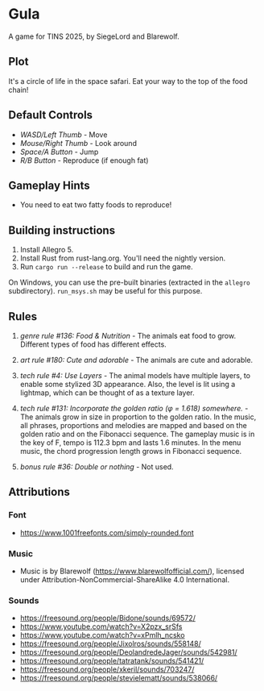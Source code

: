 # Gula

A game for TINS 2025, by SiegeLord and Blarewolf.

## Plot

It's a circle of life in the space safari. Eat your way to the top of the food
chain!

## Default Controls

- *WASD/Left Thumb* - Move
- *Mouse/Right Thumb* - Look around
- *Space/A Button* - Jump
- *R/B Button* - Reproduce (if enough fat)

## Gameplay Hints

- You need to eat two fatty foods to reproduce!

## Building instructions

1. Install Allegro 5.
2. Install Rust from rust-lang.org. You'll need the nightly version.
3. Run `cargo run --release` to build and run the game.

On Windows, you can use the pre-built binaries (extracted in the `allegro`
subdirectory). `run_msys.sh` may be useful for this purpose.

## Rules

1. *genre rule #136: Food & Nutrition* - The animals eat food to grow.
   Different types of food has different effects.

2. *art rule #180: Cute and adorable* - The animals are cute and adorable.

3. *tech rule #4: Use Layers* - The animal models have multiple layers, to
   enable some stylized 3D appearance. Also, the level is lit using a lightmap,
   which can be thought of as a texture layer.

4. *tech rule #131: Incorporate the golden ratio (φ = 1.618) somewhere.* - The
   animals grow in size in proportion to the golden ratio. In the
   music, all phrases, proportions and melodies are mapped and based on
   the golden ratio and on the Fibonacci sequence. The gameplay music
   is in the key of F, tempo is 112.3 bpm and lasts 1.6 minutes. In the
   menu music, the chord progression length grows in Fibonacci
   sequence.

5. *bonus rule #36: Double or nothing* - Not used.

## Attributions

### Font

- https://www.1001freefonts.com/simply-rounded.font

### Music

- Music is by Blarewolf (https://www.blarewolfofficial.com/),
  licensed under Attribution-NonCommercial-ShareAlike 4.0 International.

### Sounds

- https://freesound.org/people/Bidone/sounds/69572/
- https://www.youtube.com/watch?v=X2pzx_srSfs
- https://www.youtube.com/watch?v=xPmlh_ncsko
- https://freesound.org/people/Jixolros/sounds/558148/
- https://freesound.org/people/DeolandredeJager/sounds/542981/
- https://freesound.org/people/tatratank/sounds/541421/ 
- https://freesound.org/people/xkeril/sounds/703247/
- https://freesound.org/people/stevielematt/sounds/538066/

